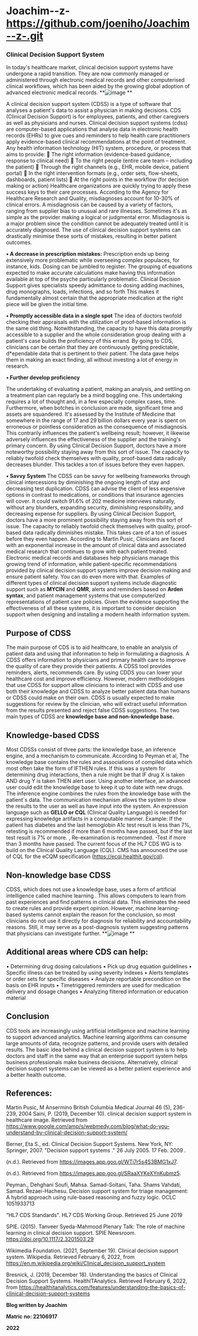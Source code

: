 # Joachim--z-https://github.com/joeniho/Joachim--z-.git
### **Clinical Decision Support System**
In today's healthcare market, clinical decision support systems have undergone a rapid transition. They are now commonly managed or administered through electronic medical records and other computerised clinical workflows, which has been aided by the growing global adoption of advanced electronic medical records.
**![image](https://user-images.githubusercontent.com/38325499/152284488-4f10aba6-f1f7-425f-a6df-f577cab3254c.png)
**

 A clinical decision support system (CDSS) is a type of software that analyses a patient's data to assist a physician in making decisions. CDS (Clinical Decision Support) is for employees, patients, and other caregivers as well as physicians and nurses. Clinical decision support systems (cdss) are computer-based applications that analyse data in electronic health records (EHRs) to give cues and reminders to help health care practitioners apply evidence-based clinical recommendations at the point of
treatment. 
Any health information technology (HIT) system, procedure, or process that aims to provide:
	The right information (evidence-based guidance, response to clinical need)
	To the right people (entire care team – including the patient)
	Through the right channels (e.g., EHR, mobile device, patient portal)
	In the right intervention formats (e.g., order sets, flow-sheets, dashboards, patient lists)
	At the right points in the workflow (for decision making or action)
Healthcare organizations are quickly trying to apply these success keys to their care processes.
According to the Agency for Healthcare Research and Quality, misdiagnoses account for 10-30% of clinical errors. A misdiagnosis can be caused by a variety of factors, ranging from supplier bias to unusual and rare illnesses. Sometimes it's as simple as the provider making a logical or judgmental error.
Misdiagnosis is a major problem since the condition cannot be adequately treated until it is accurately diagnosed. The use of clinical decision support systems can drastically minimise these sorts of mistakes, resulting in better patient outcomes.

**•	A decrease in prescription mistakes:**
      Prescription ends up being extensively more problematic while overseeing complex populaces, for instance, kids. Dosing can be jumbled to register. The grouping of equations expected to make accurate calculations make having this information available at top of the psyche particularly problematic. Clinical Decision Support gives specialists speedy admittance to dosing adding machines, drug monographs, loads, infections, and so forth This makes it fundamentally almost certain that the appropriate medication at the right piece will be given the initial time.

**•	Promptly accessible data in a single spot**
       The idea of doctors twofold checking their appraisals with the utilization of proof-based information is the same old thing. Notwithstanding, the capacity to have this data promptly accessible to a supplier and the whole consideration group dealing with a patient's case builds the proficiency of this errand. By going to CDS, clinicians can be certain that they are continuously getting predictable, d*ependable data that is pertinent to their patient. The data gave helps them in making an exact finding, all without investing a lot of energy in research.

**•	Further develop proficiency**

The undertaking of evaluating a patient, making an analysis, and settling on a treatment plan can regularly be a mind boggling one. This undertaking requires a lot of thought and, in a few especially complex cases, time. Furthermore, when botches in conclusion are made, significant time and assets are squandered.
It's assessed by the Institute of Medicine that somewhere in the range of 17 and 29 billion dollars every year is spent on erroneous or pointless consideration as the consequence of misdiagnosis. This contrarily influences the patient's wellbeing result; however, it likewise adversely influences the effectiveness of the supplier and the training's primary concern.
By using Clinical Decision Support, doctors have a more noteworthy possibility staying away from this sort of issue. The capacity to reliably twofold check themselves with quality, proof-based data radically decreases blunder. This tackles a ton of issues before they even happen.

**•	Savvy System**
       The CDSS can be savvy for wellbeing frameworks through clinical intercessions by diminishing the ongoing length of stay and decreasing test duplication. CDSS can advise the client of less expensive options in contrast to medications, or conditions that insurance agencies will cover. It could switch 91.6% of 202 medicine interviews naturally, without any blunders, expanding security, diminishing responsibility, and decreasing expense for suppliers.
By using Clinical Decision Support, doctors have a more prominent possibility staying away from this sort of issue. The capacity to reliably twofold check themselves with quality, proof-based data radically diminishes mistake. This takes care of a ton of issues before they even happen.
According to Martin Pusic, Clinicians are faced with an exponential increase in the amount of clinical data and associated medical research that continues to grow with each patient treated. Electronic medical  records and databases help physicians manage this growing trend of information, while patient-specific recommendations provided by clinical decision support systems improve decision making and ensure patient safety. You can do even more with that. Examples of different types of clinical decision support systems include diagnostic support such as **MYCIN** and **QMR**, alerts and reminders based on  **Arden syntax**, and patient management systems that use computerized representations of patient care policies. Given the evidence supporting the effectiveness of all these systems, it is important to consider decision support when designing and installing a modern health information system.
## **Purpose of CDSS**
The main purpose of CDS is to aid healthcare, to enable an analysis of patient data and using that information to help in formulating a diagnosis. A CDSS offers information to physicians and primary health care to improve the quality of care they provide their patients. A CDSS tool provides reminders, alerts, recommends care. By using CDDS you can lower your healthcare cost and improve efficiency.
However,  modern methodologies that use CDSS for support allow clinicians to interact with CDSS and use both their  knowledge and CDSS to analyze better patient data than humans or CDSS could make on their own. CDSS is usually expected to make  suggestions for review by the clinician, who will extract useful information from the results presented  and reject false CDSS suggestions. The two main types of CDSS are **knowledge base and non-knowledge base.**
## **Knowledge-based CDSS**
 Most CDSSs consist of three parts: the knowledge base, an inference engine, and a mechanism to communicate. According to Peyman et al, The knowledge base contains the rules and associations of compiled data which most often take the form of IFTHEN rules. If this was a system for determining drug interactions, then a rule might be that IF drug X is taken AND drug Y is taken THEN alert user. Using another interface, an advanced user could edit the knowledge base to keep it up to date with new drugs. The inference engine combines the rules from the knowledge base with the patient`s data. The communication mechanism allows the system to show the results to the user as well as have input into the system.
 An expression language such as **GELLO or CQL** (Clinical Quality Language) is needed for expressing knowledge artifacts in a computable manner. Example: If the patient has diabetes  and  the last hemoglobin A1c test result is less than 7%,  retesting is recommended if more than 6 months have passed, but if the last test result is 7% or more. , Re-examination is recommended. -Test if more than  3 months have passed. The current focus of the HL7 CDS WG is to build on the Clinical Quality Language (CQL).  CMS has announced the use of CQL for the eCQM specification  (https://ecqi.healthit.gov/cql).
## **Non-knowledge base CDSS**
CDSS, which does not use a knowledge base, uses a form of artificial intelligence called machine learning . This allows computers to learn from past experiences and find patterns in clinical data. This eliminates the need to create rules and provide expert opinion. However, machine learning-based systems  cannot explain the reason for the conclusion, so most clinicians do not use it directly for diagnosis for reliability and accountability reasons. Still, it may serve as a post-diagnosis system suggesting patterns that physicians can investigate further.
**![image](https://user-images.githubusercontent.com/38325499/152288597-7ae1544d-4bf1-48c6-801c-28ebf6b54350.png)
**
## **Additional areas where CDS can help:**
•	Determining drug dosing calculations 
•	Pick up drug equation guidelines 
•	Specific illness can be treated by using severity indexes 
•	Alerts templates or order sets for specific diseases 
•	Analyze reportable precondition on the basis on EHR inputs 
•	Timetriggered reminders are used for medication delivery                              and dosage changes 
•	Analyzing filtered information or education material
## **Conclusion**
CDS tools are increasingly using artificial intelligence and machine learning to support advanced analytics. Machine learning algorithms can consume large amounts of data, recognize patterns, and provide users with detailed results. The basic idea behind a clinical decision support system is to help doctors and staff in the same way that an enterprise support system helps business professionals make business decisions. Alternatively, clinical decision support systems can be viewed as a better patient experience and a better health outcome.
## **References:**
Martin Pusic, M Ansermino
British Columbia Medical Journal 46 (5), 236-239, 2004
Saini, P. (2019, December 10). clinical decision support system in healthcare image. Retrieved from https://www.google.com/amp/s/webmedy.com/blog/what-do-you-understand-by-clinical-decision-support-system/ 


Berner, Eta S., ed. Clinical Decision Support Systems. New York, NY: Springer, 2007.
"Decision support systems ." 26 July 2005. 17 Feb. 2009 .

 (n.d.). Retrieved from https://images.app.goo.gl/WTi7r5s4S3BMG1xJ7. 

 (n.d.). Retrieved from https://images.app.goo.gl/SRaaXYKeXYnKubmz5. 

Peyman., Dehghani Soufi, Mahsa. Samad-Soltani, Taha. Shams Vahdati, Samad. Rezaei-Hachesu. Decision support system for triage management: A hybrid approach using rule-based reasoning and fuzzy logic. OCLC 1051933713

“HL7 CDS Standards". HL7 CDS Working Group. Retrieved 25 June 2019

SPIE. (2015). Tanveer Syeda-Mahmood Plenary Talk: The role of machine learning in clinical decision support. SPIE Newsroom. https://doi.org/10.1117/2.3201503.29 

Wikimedia Foundation. (2021, September 19). Clinical decision support system. Wikipedia. Retrieved February 6, 2022, from https://en.m.wikipedia.org/wiki/Clinical_decision_support_system 

Bresnick, J. (2019, December 18). Understanding the basics of Clinical Decision Support Systems. HealthITAnalytics. Retrieved February 6, 2022, from https://healthitanalytics.com/features/understanding-the-basics-of-clinical-decision-support-systems 



**Blog written by Joachim**

**Matric no: 22106917**

**2022**
